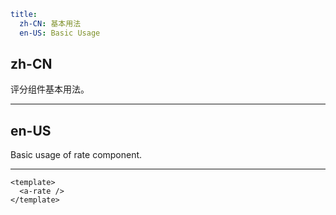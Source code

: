 ```yaml
title:
  zh-CN: 基本用法
  en-US: Basic Usage
```

## zh-CN

评分组件基本用法。

---

## en-US

Basic usage of rate component.

---

```vue
<template>
  <a-rate />
</template>
```

